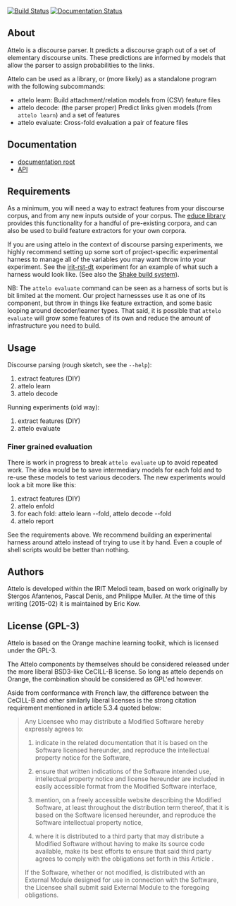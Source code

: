 [![Build Status](https://secure.travis-ci.org/kowey/attelo.png)](http://travis-ci.org/kowey/attelo)
[![Documentation Status](https://readthedocs.org/projects/attelo/badge/?version=latest)](https://readthedocs.org/projects/attelo/?badge=latest)

## About

Attelo is a discourse parser. It predicts a discourse graph out of a set
of elementary discourse units. These predictions are informed by models
that allow the parser to assign probabilities to the links.

Attelo can be used as a library, or (more likely) as a standalone
program with the following subcommands:

* attelo learn: Build attachment/relation models from (CSV) feature files
* attelo decode: (the parser proper) Predict links given models (from
  `attelo learn`) and a set of features
* attelo evaluate: Cross-fold evaluation a pair of feature files

## Documentation

* [documentation root][docroot]
* [API][apidoc]

## Requirements

As a minimum, you will need a way to extract features from your
discourse corpus, and from any new inputs outside of your corpus. The
[educe library][educe] provides this functionality for a handful of
pre-existing corpora, and can also be used to build feature extractors
for your own corpora.

If you are using attelo in the context of discourse parsing experiments,
we highly recommend setting up some sort of project-specific
experimental harness to manage all of the variables you may
want throw into your experiment. See the [irit-rst-dt][irit-rst-dt]
experiment for an example of what such a harness would look like. (See
also the [Shake build system][shake]).

NB: The `attelo evaluate` command can be seen as a harness of
sorts but is bit limited at the moment. Our project harnessses use it
as one of its component, but throw in things like feature extraction,
and some basic looping around decoder/learner types. That said, it is
possible that `attelo evaluate` will grow some features of its own
and reduce the amount of infrastructure you need to build.

## Usage

Discourse parsing (rough sketch, see the `--help`):

1. extract features (DIY)
2. attelo learn
3. attelo decode

Running experiments (old way):

1. extract features (DIY)
2. attelo evaluate

### Finer grained evaluation

There is work in progress to break `attelo evaluate` up to avoid
repeated work. The idea would be to save intermediary models for
each fold and to re-use these models to test various decoders. The
new experiments would look a bit more like this:

1. extract features (DIY)
2. attelo enfold
3. for each fold: attelo learn --fold, attelo decode --fold
4. attelo report

See the requirements above. We recommend building an experimental
harness around attelo instead of trying to use it by hand. Even
a couple of shell scripts would be better than nothing.

## Authors

Attelo is developed within the IRIT Melodi team, based on work
originally by Stergos Afantenos, Pascal Denis, and Philippe Muller.
At the time of this writing (2015-02) it is maintained by Eric Kow.

## License (GPL-3)

Attelo is based on the Orange machine learning toolkit, which is
licensed under the GPL-3.

The Attelo components by themselves should be considered released
under the more liberal BSD3-like CeCILL-B license.  So long as
attelo depends on Orange, the combination should be considered as
GPL'ed however.

Aside from conformance with French law, the difference between the
CeCILL-B and other similarly liberal licenses is the strong citation
requirement mentioned in article 5.3.4 quoted below:

> Any Licensee who may distribute a Modified Software hereby expressly
> agrees to:
> 
>    1. indicate in the related documentation that it is based on the
>       Software licensed hereunder, and reproduce the intellectual
>       property notice for the Software,
> 
>    2. ensure that written indications of the Software intended use,
>       intellectual property notice and license hereunder are included in
>       easily accessible format from the Modified Software interface,
> 
>    3. mention, on a freely accessible website describing the Modified
>       Software, at least throughout the distribution term thereof, that
>       it is based on the Software licensed hereunder, and reproduce the
>       Software intellectual property notice,
> 
>    4. where it is distributed to a third party that may distribute a
>       Modified Software without having to make its source code
>       available, make its best efforts to ensure that said third party
>       agrees to comply with the obligations set forth in this Article .
> 
> If the Software, whether or not modified, is distributed with an
> External Module designed for use in connection with the Software, the
> Licensee shall submit said External Module to the foregoing obligations.

[docroot]: http://attelo.readthedocs.org/
[apidoc]: http://attelo.readthedocs.org/en/latest/api-doc/attelo/
[educe]: http://github.com/kowey/educe
[irit-rst-dt]: http://github.com/kowey/irit-rst-dt
[shake]: http://community.haskell.org/~ndm/shake/
